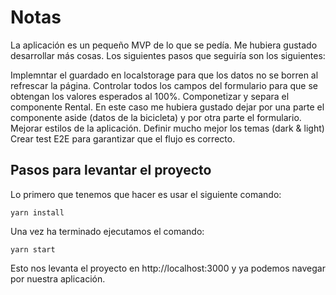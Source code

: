 # Notas

La aplicación es un pequeño MVP de lo que se pedía. Me hubiera gustado desarrollar más cosas.
Los siguientes pasos que seguiría son los siguientes:

Implemntar el guardado en localstorage para que los datos no se borren al refrescar la página.
Controlar todos los campos del formulario para que se obtengan los valores esperados al 100%.
Componetizar y separa el componente Rental. En este caso me hubiera gustado dejar por una parte el componente aside (datos de la bicicleta)
y por otra parte el formulario.
Mejorar estilos de la aplicación.
Definir mucho mejor los temas (dark & light)
Crear test E2E para garantizar que el flujo es correcto.

## Pasos para levantar el proyecto

Lo primero que tenemos que hacer es usar el siguiente comando:
```
yarn install
```

Una vez ha terminado ejecutamos el comando:
```
yarn start
```

Esto nos levanta el proyecto en http://localhost:3000 y ya podemos navegar por nuestra aplicación.
